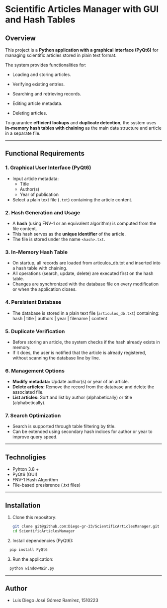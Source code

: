 # Scientific Articles Manager with GUI and Hash Tables

##  Overview
This project is a **Python application with a graphical interface (PyQt6)** for managing scientific articles stored in 
plain text format.

The system provides functionalities for:

- Loading and storing articles.

- Verifying existing entries.

- Searching and retrieving records.

- Editing article metadata.

- Deleting articles.

To guarantee **efficient lookups** and **duplicate detection**, the system uses **in-memory hash tables with chaining** 
as the main data structure and article in a separate file.  

----------

## Functional Requirements

### 1. Graphical User Interface (PyQt6)
- Input article metadata:
  - Title  
  - Author(s)  
  - Year of publication  
- Select a plain text file (`.txt`) containing the article content.

### 2. Hash Generation and Usage
- A **hash** (using FNV-1 or an equivalent algorithm) is computed from the file content.  
- This hash serves as the **unique identifier** of the article.  
- The file is stored under the name `<hash>.txt`.  

### 3. In-Memory Hash Table
- On startup, all records are loaded from articulos_db.txt and inserted into a hash table with chaining.
- All operations (search, update, delete) are executed first on the hash table.
- Changes are synchronized with the database file on every modification or when the application closes. 

### 4. Persistent Database
- The database is stored in a plain text file (`articulos_db.txt`) containing:  
hash | title | authors | year | filename | content

### 5. Duplicate Verification
- Before storing an article, the system checks if the hash already exists in memory.  
- If it does, the user is notified that the article is already registered, without scanning the database line by line.  

### 6. Management Options
- **Modify metadata:** Update author(s) or year of an article.  
- **Delete articles:** Remove the record from the database and delete the associated file.  
- **List articles:** Sort and list by author (alphabetically) or title (alphabetically).  

### 7. Search Optimization
- Search is supported through table filtering by title.
- Can be extended using secondary hash indices for author or year to improve query speed.  

----------

## Technoligies
- Pyhton 3.8 + 
- PyQt6 (GUI)
- FNV-1 Hash Algorithm
- File-based presisrence (.txt files)

----------

##  Installation

1. Clone this repository:
   ```bash
   git clone git@github.com:Diego-gr-23/ScientificArticlesManager.git
   cd ScientificArticlesManager
   ```
2. Install dependencies (PyQt6):
  ```bash
    pip install PyQt6 
  ```
3. Run the application: 
  ```bash 
    python windowMain.py
  ```


----------

## Author 

- Luis Diego José Gómez Ramírez, 1510223 

